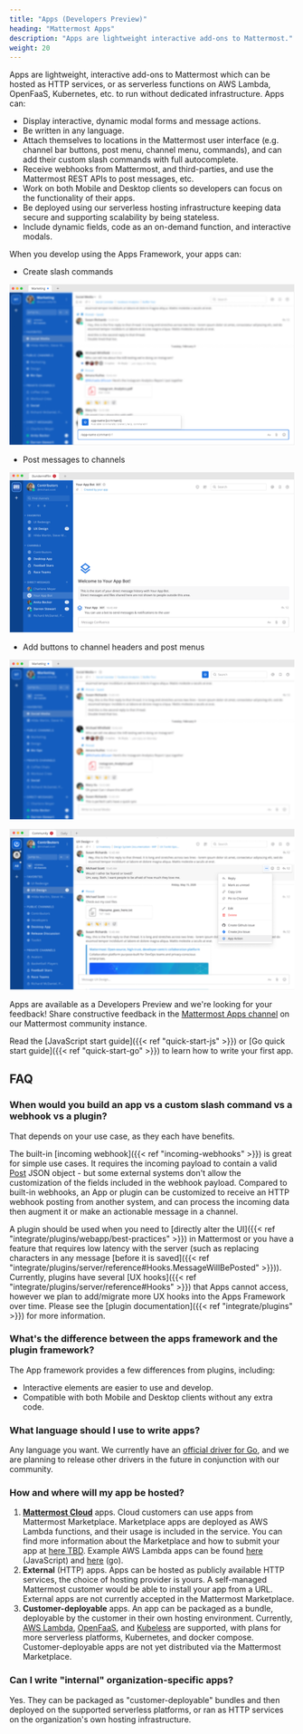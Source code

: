 ```yaml
---
title: "Apps (Developers Preview)"
heading: "Mattermost Apps"
description: "Apps are lightweight interactive add-ons to Mattermost."
weight: 20
---
```


Apps are lightweight, interactive add-ons to Mattermost which can be hosted as HTTP services, or as serverless functions on AWS Lambda, OpenFaaS, Kubernetes, etc. to run without dedicated infrastructure. Apps can:

- Display interactive, dynamic modal forms and message actions.
- Be written in any language.
- Attach themselves to locations in the Mattermost user interface (e.g. channel bar buttons, post menu, channel menu, commands), and can add their custom slash commands with full autocomplete.
- Receive webhooks from Mattermost, and third-parties, and use the Mattermost REST APIs to post messages, etc.
- Work on both Mobile and Desktop clients so developers can focus on the functionality of their apps.
- Be deployed using our serverless hosting infrastructure keeping data secure and supporting scalability by being stateless.
- Include dynamic fields, code as an on-demand function, and interactive modals.

When you develop using the Apps Framework, your apps can:

- Create slash commands

![image](app-slash-command.png)

- Post messages to channels

![image](app-bot.png)

- Add buttons to channel headers and post menus

![image](app-channel-header.png)

![image](app-action.png)

Apps are available as a Developers Preview and we're looking for your feedback! Share constructive feedback in the [Mattermost Apps channel](https://community.mattermost.com/core/channels/mattermost-apps) on our Mattermost community instance.

Read the [JavaScript start guide]({{< ref "quick-start-js" >}}) or [Go quick start guide]({{< ref "quick-start-go" >}}) to learn how to write your first app.

## FAQ

### When would you build an app vs a custom slash command vs a webhook vs a plugin?

That depends on your use case, as they each have benefits.

The built-in [incoming webhook]({{< ref "incoming-webhooks" >}}) is great for simple use cases. It requires the incoming payload to contain a valid [Post](https://pkg.go.dev/github.com/nhannv/mattermost-server/model#Post) JSON object - but some external systems don't allow the customization of the fields included in the webhook payload. Compared to built-in webhooks, an App or plugin can be customized to receive an HTTP webhook posting from another system, and can process the incoming data then augment it or make an actionable message in a channel.

A plugin should be used when you need to [directly alter the UI]({{< ref "integrate/plugins/webapp/best-practices" >}}) in Mattermost or you have a feature that requires low latency with the server (such as replacing characters in any message [before it is saved]({{< ref "integrate/plugins/server/reference#Hooks.MessageWillBePosted" >}})). Currently, plugins have several [UX hooks]({{< ref "integrate/plugins/server/reference#Hooks" >}}) that Apps cannot access, however we plan to add/migrate more UX hooks into the Apps Framework over time. Please see the [plugin documentation]({{< ref "integrate/plugins" >}}) for more information.

### What's the difference between the apps framework and the plugin framework?

The App framework provides a few differences from plugins, including:

- Interactive elements are easier to use and develop.
- Compatible with both Mobile and Desktop clients without any extra code.

### What language should I use to write apps?

Any language you want. We currently have an [official driver for Go](https://pkg.go.dev/github.com/mattermost/mattermost-plugin-apps/apps), and we are planning to release other drivers in the future in conjunction with our community.

### How and where will my app be hosted?

1. **[Mattermost Cloud](https://mattermost.com/mattermost-cloud/)** apps. Cloud
   customers can use apps from Mattermost Marketplace. Marketplace apps are
   deployed as AWS Lambda functions, and their usage is included in the service.
   You can find more information about the Marketplace and how to submit your
   app at [here TBD](https://mattermost.com). Example AWS Lambda apps can be
   found
   [here](https://github.com/mattermost/mattermost-plugin-apps/tree/master/examples/js/aws_hello)
   (JavaScript) and
   [here](https://github.com/mattermost/mattermost-plugin-apps/tree/master/examples/go/hello-serverless)
   (go).
2. **External** (HTTP) apps. Apps can be hosted as publicly available HTTP
   services, the choice of hosting provider is yours. A self-managed Mattermost
   customer would be able to install your app from a URL. External apps are not
   currently accepted in the Mattermost Marketplace.
3. **Customer-deployable** apps. An app can be packaged as a bundle, deployable
   by the customer in their own hosting environment. Currently, [AWS
   Lambda](https://aws.amazon.com/lambda/),
   [OpenFaaS](https://www.openfaas.com/), and [Kubeless](https://kubeless.io/)
   are supported, with plans for more serverless platforms, Kubernetes, and
   docker compose. Customer-deployable apps are not yet distributed via the
   Mattermost Marketplace.

### Can I write "internal" organization-specific apps?

Yes. They can be packaged as "customer-deployable" bundles and then deployed on
the supported serverless platforms, or ran as HTTP services on the
organization's own hosting infrastructure.
